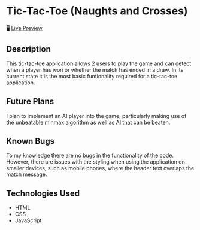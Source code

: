 # Tic-Tac-Toe (Naughts and Crosses)

🖥️ [Live Preview](https://aadam-ali.github.io/tic-tac-toe/)

## Description

This tic-tac-toe application allows 2 users to play the game and can detect when a player has won or whether the match has ended in a draw. In its current state it is the most basic funtionality required for a tic-tac-toe application.

## Future Plans

I plan to implement an AI player into the game, particularly making use of the unbeatable minmax algorithm as well as AI that can be beaten.

## Known Bugs

To my knowledge there are no bugs in the functionality of the code. However, there are issues with the styling when using the application on smaller devices, such as mobile phones, where the header text overlaps the match message.

## Technologies Used

- HTML
- CSS
- JavaScript